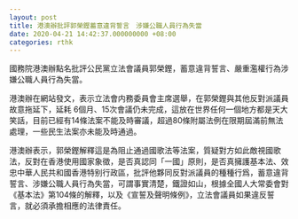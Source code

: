 ```yaml
---
layout: post
title: 港澳辦批評郭榮鏗蓄意違背誓言　涉嫌公職人員行為失當
date: 2020-04-21 14:42:37.000000000 +08:00
categories: rthk
---
```


國務院港澳辦點名批評公民黨立法會議員郭榮鏗，蓄意違背誓言、嚴重濫權行為涉嫌公職人員行為失當。

港澳辦在網站發文，表示立法會内務委員會主席選舉，在郭榮鏗與其他反對派議員故意拖延下，延耗 6個月、15次會議仍未完成，這放在世界任何一個地方都是天大笑話，目前已經有14條法案不能及時審議，超過80條附屬法例在限期屆滿前無法處理，一些民生法案亦未能及時通過。

港澳辦表示，郭榮鏗解釋這是為阻止通過國歌法等法案，質疑對方如此敵視國歌法，反對在香港使用國家象徵，是否真認同「一國」原則，是否真擁護基本法、效忠中華人民共和國香港特别行政區，批評他夥同反對派議員的種種行爲，蓄意違背誓言、涉嫌公職人員行為失當，可謂事實清楚，鐵證如山，根據全國人大常委會對《基本法》第104條的解釋，以及《宣誓及聲明條例》，立法會議員如果違反誓言，就必須承擔相應的法律責任。
